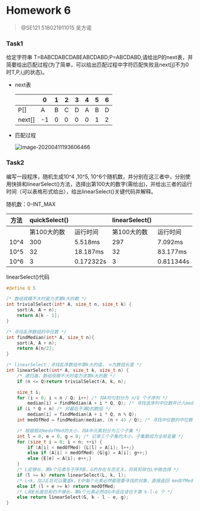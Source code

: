 

# Homework 6

> @SE121  518021911015 吴方诺

### Task1

给定字符串 T=BABCDABCDABEABCDABD;P=ABCDABD,请给出P的next表，并简要给出匹配过程(为了简单，可以给出匹配过程中字符匹配失败且next[j]不为0 时T,P,i,j的状态)。

- next表 

  |        | 0    | 1    | 2    | 3    | 4    | 5    | 6    |
  | ------ | ---- | ---- | ---- | ---- | ---- | ---- | ---- |
  | P[]    | A    | B    | C    | D    | A    | B    | D    |
  | next[] | -1   | 0    | 0    | 0    | 0    | 1    | 2    |

- 匹配过程

  ![image-20200411193606466](C:\Users\olivia\AppData\Roaming\Typora\typora-user-images\image-20200411193606466.png)

### Task2

编写一段程序，随机生成10^4 ,10^5, 10^6个随机数，并分别在这三者中，分别使用快排和linearSelect()方法，选择出第100大的数字(需给出)，并给出三者的运行时间（可以表格形式给出），给出linearSelect()关键代码并解释。

随机数：0-INT_MAX

| 方法 | quickSelect() |           | linearSelect() |           |
| ---- | ------------- | --------- | -------------- | --------- |
|      | 第100大的数   | 运行时间  | 第100大的数    | 运行时间  |
| 10^4 | 300           | 5.518ms   | 297            | 7.092ms   |
| 10^5 | 32            | 18.187ms  | 32             | 83.177ms  |
| 10^6 | 3             | 0.172322s | 3              | 0.811344s |

linearSelect()代码

```c++
#define Q 5

/* 数组规模不大时蛮力求第k大的数 */
int trivialSelect(int* A, size_t n, size_t k) {
	sort(A, A + n);
	return A[k - 1];
}

/* 寻找乱序数组的中位数 */
int findMedian(int* A, size_t n){
	sort(A, A + n);
	return A[n/2];
}

/* linearSelect：寻找乱序数组中第k大的值， n为数组长度 */
int linearSelect(int* A, size_t k, size_t n) {
	/* 递归基，数组规模不大时蛮力求第k大的数 */
	if (n <= Q)return trivialSelect(A, k, n);

	size_t i;
	for (i = 0; i < n / Q; i++) /* 将A均匀划分为 n/Q 个子序列 */
		median[i] = findMedian(A + i * Q, Q); /* 寻找该序列中位数并计入median */
	if (i * Q < n) /* 对最后不满Q的数组 */
		median[i] = findMedian(A + i * Q, n % Q);
	int medOfMed = findMedian(median, (n + 4) / Q); /* 寻找中位数的中位数 */

	/* 根据相对medofMed的大小，将A中元素划分为三个子集 */
	int l = 0, e = 0, g = 0; /* 记录三个子集的大小，子集数组为全局变量 */
	for (size_t i = 0; i < n; ++i) {
		if (A[i] < medOfMed) {L[l] = A[i]; l++;}
		else if (A[i] > medOfMed) {G[g] = A[i]; g++;}
		else {E[e] = A[i]; e++;}
	}
	/* L足够长，第k个元素与子序列E、G的存在与否无关，将其剪除在L中做选择 */
	if (l >= k) return linearSelect(L, k, l); 
	/* L<k，加入E后可以覆盖k，E中每个元素必然都是要寻找的对象，直接返回 medOfMed */
	else if (l + e >= k) return medOfMed;
	/* L和E长度总和仍不够长，第k个元素必然在G中且应该位于第 k-l-e 个 */
	else return linearSelect(G, k - l - e, g);
}
```

